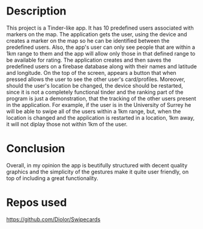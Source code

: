 # Description
This project is a Tinder-like app. It has 10 predefined users associated with markers on the map. The application gets the user, using the device and creates a marker on the map so he can be identified between the predefined users. Also, the app's user can only see people that are within a 1km range to them and the app will allow only those in that defined range to be available for rating. The application creates and then saves the predefined users on a firebase database along with their names and latitude and longitude. On the top of the screen, appears a button that when pressed allows the user to see the other user's card/profiles. Moreover, should the user's location be changed, the device should be restarted, since it is not a completely functional tinder and the ranking part of the program is just a demonstration, that the tracking of the other users present in the application. For example, if the user is in the University of Surrey he will be able to swipe all of the users within a 1km range, but, when the location is changed and the application is restarted in a location, 1km away, it will not diplay those not within 1km of the user. 

# Conclusion
Overall, in my opinion the app is beutifully structured with decent quality graphics and the simplicity of the gestures make it quite user friendly, on top of including a great functionality.

# Repos used

https://github.com/Diolor/Swipecards
